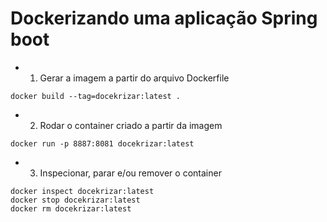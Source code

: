 # Dockerizando uma aplicação Spring boot

- 1. Gerar a imagem a partir do arquivo Dockerfile
```
docker build --tag=docekrizar:latest .
```

- 2. Rodar o container criado a partir da imagem
```
docker run -p 8887:8081 docekrizar:latest
```

- 3. Inspecionar, parar e/ou remover o container
```
docker inspect docekrizar:latest
docker stop docekrizar:latest
docker rm docekrizar:latest
```